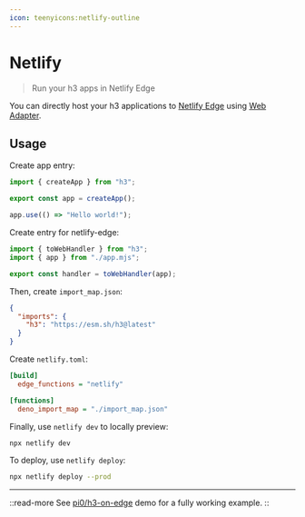 ```yaml
---
icon: teenyicons:netlify-outline
---
```


# Netlify

> Run your h3 apps in Netlify Edge

You can directly host your h3 applications to [Netlify Edge](https://www.netlify.com/platform/core/edge/) using [Web Adapter](/adapters/web).

## Usage

Create app entry:

```js [app.mjs]
import { createApp } from "h3";

export const app = createApp();

app.use(() => "Hello world!");
```

Create entry for netlify-edge:

```js [netlify/index.mjs]
import { toWebHandler } from "h3";
import { app } from "./app.mjs";

export const handler = toWebHandler(app);
```

Then, create `import_map.json`:

```json [import_map.json]
{
  "imports": {
    "h3": "https://esm.sh/h3@latest"
  }
}
```

Create `netlify.toml`:

```ini [netlify.toml]
[build]
  edge_functions = "netlify"

[functions]
  deno_import_map = "./import_map.json"
```

Finally, use `netlify dev` to locally preview:

```bash [terminal]
npx netlify dev
```

To deploy, use `netlify deploy`:

```bash [terminal]
npx netlify deploy --prod
```

---

::read-more
See [pi0/h3-on-edge](https://github.com/pi0/h3-on-edge) demo for a fully working example.
::
